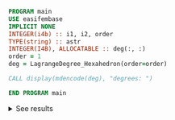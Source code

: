 ```fortran
PROGRAM main
USE easifembase
IMPLICIT NONE
INTEGER(i4b) :: i1, i2, order
TYPE(string) :: astr
INTEGER(I4B), ALLOCATABLE :: deg(:, :)
order = 1
deg = LagrangeDegree_Hexahedron(order=order)

CALL display(mdencode(deg), "degrees: ")

END PROGRAM main
```

<details>
<summary>See results</summary>
<div>

degrees:

| a | b | c |
| - | - | - |
| 0 | 0 | 0 |
| 1 | 0 | 0 |
| 0 | 1 | 0 |
| 1 | 1 | 0 |
| 0 | 0 | 1 |
| 1 | 0 | 1 |
| 0 | 1 | 1 |
| 1 | 1 | 1 |

$$
1, x, y, xy, z, xz, yz, xyz
$$

</div>
</details>

